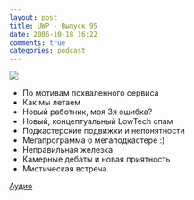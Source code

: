 ```yaml
---
layout: post
title: UWP - Выпуск 95
date: 2006-10-18 16:22
comments: true
categories: podcast
---
```

![](https://podcast.umputun.com/images/uwp/uwp95.jpg)



- По мотивам похваленного сервиса
- Как мы летаем
- Новый работник, моя 3я ошибка?
- Новый, концептуальный LowTech спам
- Подкастерские подвижки и непонятности
- Мегапрограмма о мегаподкастере :)
- Неправильная железка
- Камерные дебаты и новая приятность
- Мистическая встреча.

[Аудио](https://podcast.umputun.com/media/ump_podcast95.mp3)
<audio src="https://podcast.umputun.com/media/ump_podcast95.mp3" preload="none">